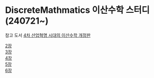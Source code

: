 # DiscreteMathmatics 이산수학 스터디 (240721~)
참고 도서 [4차 산업혁명 시대의 이산수학 개정판](https://www.yes24.com/Product/Goods/74301500)

[2장](https://github.com/handnew04/DiscreteMathmatics/issues/2)\
[3장](https://github.com/handnew04/DiscreteMathmatics/issues/12)\
[4장](https://github.com/handnew04/DiscreteMathmatics/issues/21)\
[5장](https://github.com/handnew04/DiscreteMathmatics/issues/27)\
[6장](https://github.com/handnew04/DiscreteMathmatics/issues/36)
